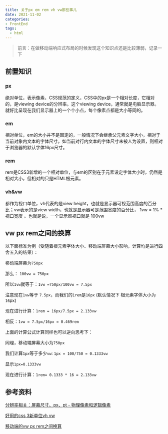 ```yaml
---
title: 关于px em rem vh vw那些事儿
date: 2021-11-02
categories:
- FrontEnd
tags:
  - html
---
```


> 前言：在做移动端响应式布局的时候发现这个知识点还是比较薄弱，记录一下

## 前置知识

### px

绝对单位，表示像素，CSS规范的定义，CSS中的px是一个相对长度，它相对的，是viewing device的分辨率。这个viewing device，通常就是电脑显示器。就好比呈现在我们显示器上的一个个小点，每个像素点都是大小等同的。

### em

相对单位，em的大小并不是固定的，一般情况下会继承父元素文字大小，相对于当前对象内文本的字体尺寸。如当前对行内文本的字体尺寸未被人为设置，则相对于浏览器的默认字体16px尺寸。

### rem

rem是CSS3新增的一个相对单位，与em的区别在于元素设定字体大小时，仍然是相对大小，但相对的只是HTML根元素。

### vh&vw

都作为视口单位，vh代表的是view height，也就是显示器可视范围高度的百分比；vw表示的是view width，也就是显示器可是范围宽度的百分比， 1vw = 1% * 视口宽度 。也就是说，一个显示器视口就是 100vw

## vw px rem之间的换算

以下面标准为例（受随着根元素字体大小、移动端屏幕大小影响，计算均是进行四舍五入的结果）：

移动端屏幕为`750px`

那么： `100vw = 750px`

所以`1vw`就等于：`1vw =750px/100vw = 7.5px`

注意现在`1vw`等于 `7.5px`，而我们的`1rem`是`16px` (默认情况下 根元素字体大小为`16`px)

现在进行计算：`1rem = 16px/7.5px = 2.133vw`

相反：`1vw = 7.5px/16px = 0.469rem`

上面的计算公式计算同样也可以逆向思考下：

同理，移动端屏幕大小为`750px`

我们计算`1px`等于多少`vw`: `1px = 100/750 = 0.1333vw`

显示`1px=0.1333vw`

现在进行计算：`1rem= 0.1333 * 16 = 2.133vw`

## 参考资料

[分辨率相关：屏幕尺寸、px、pt - 物理像素和逻辑像素](https://github.com/Qingquan-Li/blog/issues/58)

[好用的css 3新单位vh vw](https://pjchender.blogspot.com/2015/04/css-3vh-vw.html)

[移动端的vw px rem之间换算](https://segmentfault.com/a/1190000016047555)

